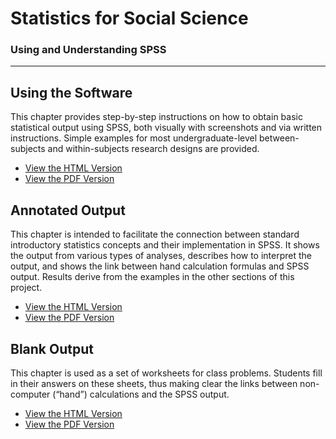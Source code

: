 # Statistics for Social Science

### Using and Understanding SPSS

---

## Using the Software

This chapter provides step-by-step instructions on how to obtain basic statistical output using SPSS, both visually with screenshots and via written instructions. Simple examples for most undergraduate-level between-subjects and within-subjects research designs are provided.

- [View the HTML Version](./using-software/)
- [View the PDF Version](./Sourcebook-SPSS-UsingSoftware.pdf)

## Annotated Output

This chapter is intended to facilitate the connection between standard introductory statistics concepts and their implementation in SPSS. It shows the output from various types of analyses, describes how to interpret the output, and shows the link between hand calculation formulas and SPSS output. Results derive from the examples in the other sections of this project.

- [View the HTML Version](./annotated-output/)
- [View the PDF Version](./Sourcebook-SPSS-AnnotatedOutput.pdf)

## Blank Output

This chapter is used as a set of worksheets for class problems. Students fill in their answers on these sheets, thus making clear the links between non-computer (“hand”) calculations and the SPSS output.

- [View the HTML Version](./blank-output/)
- [View the PDF Version](./Sourcebook-SPSS-BlankOutput.pdf)
